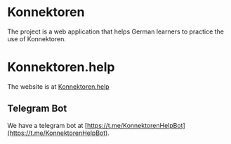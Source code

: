 # Konnektoren

The project is a web application that helps German learners to practice the use of Konnektoren.

# Konnektoren.help

The website is at [Konnektoren.help](https://konnektoren.help)

## Telegram Bot

We have a telegram bot at [https://t.me/KonnektorenHelpBot](https://t.me/KonnektorenHelpBot).
